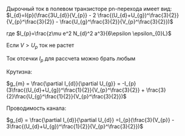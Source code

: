 Дырочный ток в полевом транзисторе pn-перехода имеет вид:
$I_{d}=I{p}(\frac{3U_{d}}{V_{p}} - 2 \frac{(U_{d}+U_{g})^\frac{3}{2}}{V_{p}^\frac{3}{2}} - \frac{U_{g}^\frac{3}{2}}{V_{p}^\frac{3}{2}})$

где $I_{p}=\frac{z\mu e^2 N_{d}^2 a^3}{6\epsilon \epsilon_{0}L}$

Если $V > U_{p}$ ток не растет

Ток отсечки $I_p$ для рассчета можно брать любым

Крутизна:

$g_{m} = \frac{\partial I_{d}}{\partial U_{g}} = -I_{p}(3\frac{(U_{d}+U_{g})^\frac{1}{2}}{V_{p}^\frac{3}{2}} + \frac{3}{2}\frac{U_{g}^\frac{1}{2}}{V_{p}^\frac{3}{2}})$

Проводимость канала:

$g_{d} = \frac{\partial I_{d}}{\partial U_{d}} =I_{p}(\frac{3}{V_{p}} - 3\frac{(U_{d}+U_{g})^\frac{1}{2}}{V_{p}^\frac{3}{2}})$
